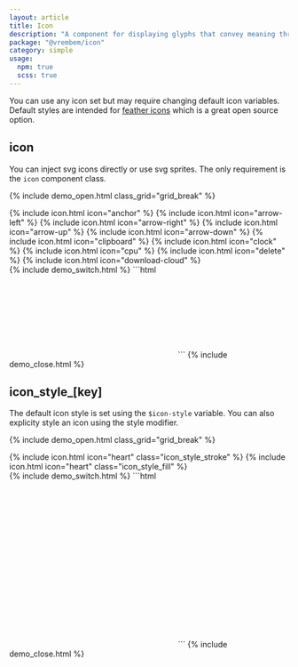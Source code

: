 ```yaml
---
layout: article
title: Icon
description: "A component for displaying glyphs that convey meaning through iconography."
package: "@vrembem/icon"
category: simple
usage:
  npm: true
  scss: true
---
```


<div class="notice notice_type_info" data-dismissible>
  <div class="notice__body type">
    <p>You can use any icon set but may require changing default icon variables. Default styles are intended for <a href="https://feathericons.com/">feather icons</a> which is a great open source option.</p>
  </div>
</div>

## icon

You can inject svg icons directly or use svg sprites. The only requirement is the `icon` component class.

{% include demo_open.html class_grid="grid_break" %}
<div class="level level_gap_xl">
  {% include icon.html icon="anchor" %}
  {% include icon.html icon="arrow-left" %}
  {% include icon.html icon="arrow-right" %}
  {% include icon.html icon="arrow-up" %}
  {% include icon.html icon="arrow-down" %}
  {% include icon.html icon="clipboard" %}
  {% include icon.html icon="clock" %}
  {% include icon.html icon="cpu" %}
  {% include icon.html icon="delete" %}
  {% include icon.html icon="download-cloud" %}
</div>
{% include demo_switch.html %}
```html
<svg class="icon" role="img">
  <use xlink:href="#icon-anchor"></use>
</svg>
```
{% include demo_close.html %}

## icon_style_[key]

The default icon style is set using the `$icon-style` variable. You can also explicity style an icon using the style modifier.

{% include demo_open.html class_grid="grid_break" %}
<div class="level level_gap_xl">
{% include icon.html icon="heart" class="icon_style_stroke" %}
{% include icon.html icon="heart" class="icon_style_fill" %}
</div>
{% include demo_switch.html %}
```html
<svg class="icon icon_style_stroke" role="img">
  <use xlink:href="#icon-heart"></use>
</svg>

<svg class="icon icon_style_fill" role="img">
  <use xlink:href="#icon-heart"></use>
</svg>
```
{% include demo_close.html %}
